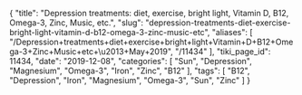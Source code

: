 {
    "title": "Depression treatments: diet, exercise, bright light, Vitamin D, B12, Omega-3, Zinc, Music, etc.",
    "slug": "depression-treatments-diet-exercise-bright-light-vitamin-d-b12-omega-3-zinc-music-etc",
    "aliases": [
        "/Depression+treatments+diet+exercise+bright+light+Vitamin+D+B12+Omega-3+Zinc+Music+etc+\u2013+May+2019",
        "/11434"
    ],
    "tiki_page_id": 11434,
    "date": "2019-12-08",
    "categories": [
        "Sun",
        "Depression",
        "Magnesium",
        "Omega-3",
        "Iron",
        "Zinc",
        "B12"
    ],
    "tags": [
        "B12",
        "Depression",
        "Iron",
        "Magnesium",
        "Omega-3",
        "Sun",
        "Zinc"
    ]
}